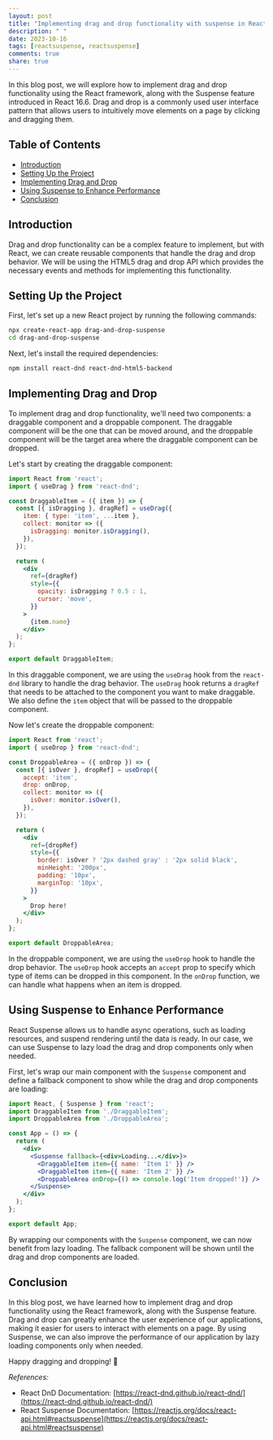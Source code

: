```yaml
---
layout: post
title: "Implementing drag and drop functionality with suspense in React"
description: " "
date: 2023-10-16
tags: [reactsuspense, reactsuspense]
comments: true
share: true
---
```


In this blog post, we will explore how to implement drag and drop functionality using the React framework, along with the Suspense feature introduced in React 16.6. Drag and drop is a commonly used user interface pattern that allows users to intuitively move elements on a page by clicking and dragging them.

## Table of Contents
- [Introduction](#introduction)
- [Setting Up the Project](#setting-up-the-project)
- [Implementing Drag and Drop](#implementing-drag-and-drop)
- [Using Suspense to Enhance Performance](#using-suspense-to-enhance-performance)
- [Conclusion](#conclusion)

## Introduction

Drag and drop functionality can be a complex feature to implement, but with React, we can create reusable components that handle the drag and drop behavior. We will be using the HTML5 drag and drop API which provides the necessary events and methods for implementing this functionality.

## Setting Up the Project

First, let's set up a new React project by running the following commands:

```bash
npx create-react-app drag-and-drop-suspense
cd drag-and-drop-suspense
```

Next, let's install the required dependencies:

```bash
npm install react-dnd react-dnd-html5-backend
```

## Implementing Drag and Drop

To implement drag and drop functionality, we'll need two components: a draggable component and a droppable component. The draggable component will be the one that can be moved around, and the droppable component will be the target area where the draggable component can be dropped.

Let's start by creating the draggable component:

```jsx
import React from 'react';
import { useDrag } from 'react-dnd';

const DraggableItem = ({ item }) => {
  const [{ isDragging }, dragRef] = useDrag({
    item: { type: 'item', ...item },
    collect: monitor => ({
      isDragging: monitor.isDragging(),
    }),
  });

  return (
    <div
      ref={dragRef}
      style={{
        opacity: isDragging ? 0.5 : 1,
        cursor: 'move',
      }}
    >
      {item.name}
    </div>
  );
};

export default DraggableItem;
```

In this draggable component, we are using the `useDrag` hook from the `react-dnd` library to handle the drag behavior. The `useDrag` hook returns a `dragRef` that needs to be attached to the component you want to make draggable. We also define the `item` object that will be passed to the droppable component.

Now let's create the droppable component:

```jsx
import React from 'react';
import { useDrop } from 'react-dnd';

const DroppableArea = ({ onDrop }) => {
  const [{ isOver }, dropRef] = useDrop({
    accept: 'item',
    drop: onDrop,
    collect: monitor => ({
      isOver: monitor.isOver(),
    }),
  });

  return (
    <div
      ref={dropRef}
      style={{
        border: isOver ? '2px dashed gray' : '2px solid black',
        minHeight: '200px',
        padding: '10px',
        marginTop: '10px',
      }}
    >
      Drop here!
    </div>
  );
};

export default DroppableArea;
```

In the droppable component, we are using the `useDrop` hook to handle the drop behavior. The `useDrop` hook accepts an `accept` prop to specify which type of items can be dropped in this component. In the `onDrop` function, we can handle what happens when an item is dropped.

## Using Suspense to Enhance Performance

React Suspense allows us to handle async operations, such as loading resources, and suspend rendering until the data is ready. In our case, we can use Suspense to lazy load the drag and drop components only when needed.

First, let's wrap our main component with the `Suspense` component and define a fallback component to show while the drag and drop components are loading:

```jsx
import React, { Suspense } from 'react';
import DraggableItem from './DraggableItem';
import DroppableArea from './DroppableArea';

const App = () => {
  return (
    <div>
      <Suspense fallback={<div>Loading...</div>}>
        <DraggableItem item={{ name: 'Item 1' }} />
        <DraggableItem item={{ name: 'Item 2' }} />
        <DroppableArea onDrop={() => console.log('Item dropped!')} />
      </Suspense>
    </div>
  );
};

export default App;
```

By wrapping our components with the `Suspense` component, we can now benefit from lazy loading. The fallback component will be shown until the drag and drop components are loaded.

## Conclusion

In this blog post, we have learned how to implement drag and drop functionality using the React framework, along with the Suspense feature. Drag and drop can greatly enhance the user experience of our applications, making it easier for users to interact with elements on a page. By using Suspense, we can also improve the performance of our application by lazy loading components only when needed.

Happy dragging and dropping! 👋

_References:_
- React DnD Documentation: [https://react-dnd.github.io/react-dnd/](https://react-dnd.github.io/react-dnd/)
- React Suspense Documentation: [https://reactjs.org/docs/react-api.html#reactsuspense](https://reactjs.org/docs/react-api.html#reactsuspense)